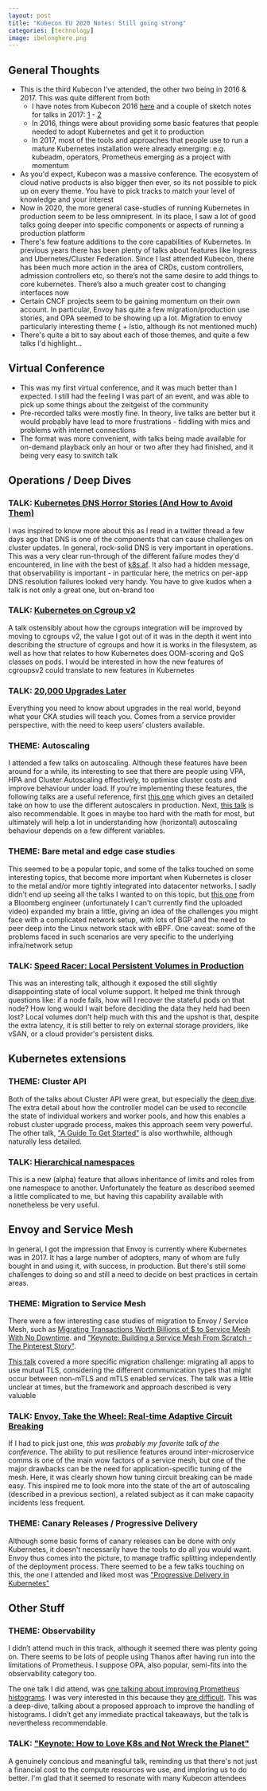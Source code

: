 ```yaml
---
layout: post
title: "Kubecon EU 2020 Notes: Still going strong"
categories: [technology]
image: ibelonghere.png
---
```

## General Thoughts

- This is the third Kubecon I’ve attended, the other two being in 2016 & 2017. This was quite different from both
  - I have notes from Kubecon 2016 [here](http://benjvi.com/2016/03/13/tldr-kubecon) and a couple of sketch notes for talks in 2017: [1](https://twitter.com/bvkrs/status/847497893875503104?s=20)  - [2](https://twitter.com/bvkrs/status/848174735917764608?s=20)
  - In 2016, things were about providing some basic features that people needed to adopt Kubernetes and get it to production
  - In 2017, most of the tools and approaches that people use to run a mature Kubernetes installation were already emerging: e.g. kubeadm, operators, Prometheus emerging as a project with momentum
- As you'd expect, Kubecon was a massive conference. The ecosystem of cloud native products is also bigger then ever, so its not possible to pick up on every theme. You have to pick tracks to match your level of knowledge and your interest
- Now in 2020, the more general case-studies of running Kubernetes in production seem to be less omnipresent. In its place, I saw a lot of good talks going deeper into specific components or aspects of running a production platform
- There's few feature additions to the core capabilities of Kubernetes. In previous years there has been plenty of talks about features like Ingress and Ubernetes/Cluster Federation. Since I last attended Kubecon, there has been much more action in the area of CRDs, custom controllers, admission controllers etc, so there’s not the same desire to add things to core kubernetes. There’s also a much greater cost to changing interfaces now
- Certain CNCF projects seem to be gaining momentum on their own account. In particular, Envoy has quite a few migration/production use stories, and OPA seemed to be showing up a lot. Migration to envoy particularly interesting theme ( + Istio, although its not mentioned much)
- There's quite a bit to say about each of those themes, and quite a few talks I'd highlight...

<!--more-->
## Virtual Conference

- This was my first virtual conference, and it was much better than I expected. I still had the feeling I was part of an event, and was able to pick up some things about the zeitgeist of the community
- Pre-recorded talks were mostly fine. In theory, live talks are better but it would probably have lead to more frustrations - fiddling with mics and problems with internet connections
- The format was more convenient, with talks being made available for on-demand playback only an hour or two after they had finished, and it being very easy to switch talk

## Operations / Deep Dives

### TALK: [Kubernetes DNS Horror Stories (And How to Avoid Them)](https://www.youtube.com/watch?v=Yq-SVNa_W5E)
I was inspired to know more about this as I read in a twitter thread a few days ago that DNS is one of the components that can cause challenges on cluster updates. In general, rock-solid DNS is very important in operations. This was a very clear run-through of the different failure modes they'd encountered, in line with the best of [k8s.af](https://k8s.af). It also had a hidden message, that observability is important - in particular here, the metrics on per-app DNS resolution failures looked very handy. You have to give kudos when a talk is not only a great one, but on-brand too

### TALK: [Kubernetes on Cgroup v2](https://www.youtube.com/watch?v=u8h0e84HxcE)

A talk ostensibly about how the cgroups integration will be improved by moving to cgroups v2, the value I got out of it was in the depth it went into describing the structure of cgroups and how it is works in the filesystem, as well as how that relates to how Kubernetes does OOM-scoring and QoS classes on pods. I would be interested in how the new features of cgroupsv2 could translate to new features in Kubernetes

### TALK: [20,000 Upgrades Later](https://www.youtube.com/watch?v=apt8FUhrJiw)

Everything you need to know about upgrades in the real world, beyond what your CKA studies will teach you. Comes from a service provider perspective, with the need to keep users’ clusters available.

### THEME: Autoscaling

I attended a few talks on autoscaling. Although these features have been around for a while, its interesting to see that there are people using VPA, HPA and Cluster Autoscaling effectively, to optimise cluster costs and improve behaviour under load. If you’re implementing these features, the following talks are a useful reference, first [this one](https://www.youtube.com/watch?v=XTUsVK9F_Ds) which gives an detailed take on how to use the different autoscalers in production. Next, [this talk](https://www.youtube.com/watch?v=6RZNx58GKsg) is also recommendable. It goes in maybe too hard with the math for most, but ultimately will help a lot in understanding how (horizontal) autoscaling behaviour depends on a few different variables.

### THEME: Bare metal and edge case studies

This seemed to be a popular topic, and some of the talks touched on some interesting topics, that become more important when Kubernetes is closer to the metal and/or more tightly integrated into datacenter networks. I sadly didn’t end up seeing all the talks I wanted to on this topic, but [this one](https://kccnceu20.sched.com/event/ZeqL/k8s-in-the-datacenter-integrating-with-preexisting-bare-metal-environments-max-stritzinger-bloomberg) from a Bloomberg engineer (unfortunately I can't currently find the uploaded video) expanded my brain a little, giving an idea of the challenges you might face with a complicated network setup, with lots of BGP and the need to peer deep into the Linux network stack with eBPF. One caveat: some of the problems faced in such scenarios are very specific to the underlying infra/network setup

### TALK: [Speed Racer: Local Persistent Volumes in Production](https://www.youtube.com/watch?v=6RjjtSpLar0) 
This was an interesting talk, although it exposed the still slightly disappointing state of local volume support. It helped me think through questions like: if a node fails, how will I recover the stateful pods on that node? How long would I wait before deciding the data they held had been lost? Local volumes don't help much with this and the upshot is that, despite the extra latency, it is still better to rely on external storage providers, like vSAN, or a cloud provider's persistent disks. 

## Kubernetes extensions

### THEME: Cluster API

Both of the talks about Cluster API were great, but especially the [deep dive](https://www.youtube.com/watch?v=9SfuQQeeK6Q). The extra detail about how the controller model can be used to reconcile the state of individual workers and worker pools, and how this enables a robust cluster upgrade process, makes this approach seem very powerful. The other talk, ["A Guide To Get Started"](https://www.youtube.com/watch?v=EgMNy-wAm4A) is also worthwhile, although naturally less detailed.

### TALK: [Hierarchical namespaces](https://www.youtube.com/watch?v=j5x6NumP21c)

This is a new (alpha) feature that allows inheritance of limits and roles from one namespace to another. Unfortunately the feature as described seemed a little complicated to me, but having this capability available with nonetheless be very useful.

## Envoy and Service Mesh

In general, I got the impression that Envoy is currently where Kubernetes was in 2017. It has a large number of adopters, many of whom are fully bought in and using it, with success, in production. But there's still some challenges to doing so and still a need to decide on best practices in certain areas.

### THEME: Migration to Service Mesh

There were a few interesting case studies of migration to Envoy / Service Mesh, such as [Migrating Transactions Worth Billions of $ to Service Mesh With No Downtime](https://www.youtube.com/watch?v=OY0CxiKbX2o). and ["Keynote: Building a Service Mesh From Scratch - The Pinterest Story"](https://www.youtube.com/watch?v=CoLionpKa9c). 

[This talk](https://www.youtube.com/watch?v=-20SUP6IWUs) covered a more specific migration challenge: migrating all apps to use mutual TLS, considering the different communication types that might occur between non-mTLS and mTLS enabled services. The talk was a little unclear at times, but the framework and approach described is very valuable

### TALK: [Envoy, Take the Wheel: Real-time Adaptive Circuit Breaking](https://www.youtube.com/watch?v=CQvmSXlnyeQ)

If I had to pick just one, *this was probably my favorite talk of the conference*. The ability to put resilience features around inter-microservice comms is one of the main wow factors of a service mesh, but one of the major drawbacks can be the need for application-specific tuning of the mesh. Here, it was clearly shown how tuning circuit breaking can be made easy. This inspired me to look more into the state of the art of autoscaling (described in a previous section), a related subject as it can make capacity incidents less frequent.

### THEME: Canary Releases / Progressive Delivery

Although some basic forms of canary releases can be done with only Kubernetes, it doesn't necessarily have the tools to do all you would want. Envoy thus comes into the picture, to manage traffic splitting independently of the deployment process. There seemed to be a few talks touching on this, the one I attended and liked most was ["Progressive Delivery in Kubernetes"](https://www.youtube.com/watch?v=Jf29YXu1Q48)

## Other Stuff

### THEME: Observability

I didn’t attend much in this track, although it seemed there was plenty going on. There seems to be lots of people using Thanos after having run into the limitations of Prometheus. I suppose OPA, also popular, semi-fits into the observability category too. 

The one talk I did attend, was [one talking about improving Prometheus histograms](https://www.youtube.com/watch?v=HG7uzON-IDM). I was very interested in this because they [are difficult](https://linuxczar.net/blog/2019/10/28/prometheus-histograms-part-3-using-something-else/). This was a deep-dive, talking about a proposed approach to improve the handling of histograms. I didn’t get any immediate practical takeaways, but the talk is nevertheless recommendable.

### TALK: ["Keynote: How to Love K8s and Not Wreck the Planet"](https://www.youtube.com/watch?v=j5jql3e6hTA)

A genuinely concious and meaningful talk, reminding us that there's not just a financial cost to the compute resources we use, and imploring us to do better. I'm glad that it seemed to resonate with many Kubecon attendees

